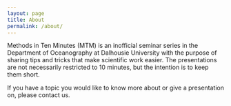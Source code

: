 ```yaml
---
layout: page
title: About
permalink: /about/
---
```


Methods in Ten Minutes (MTM) is an inofficial seminar series in the Department
of Oceanography at Dalhousie University with the purpose of sharing tips and
tricks that make scientific work easier. The presentations are not necessarily
restricted to 10 minutes, but the intention is to keep them short.

If you have a topic you would like to know more about or give a presentation on,
please contact us.

